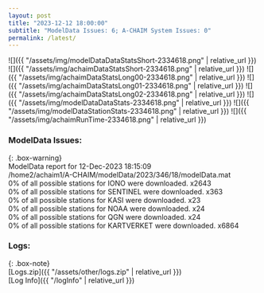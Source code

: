 ```yaml
---
layout: post
title: "2023-12-12 18:00:00"
subtitle: "ModelData Issues: 6; A-CHAIM System Issues: 0"
permalink: /latest/
---
```


![]({{ "/assets/img/modelDataDataStatsShort-2334618.png" | relative_url }})
![]({{ "/assets/img/achaimDataStatsShort-2334618.png" | relative_url }})
![]({{ "/assets/img/achaimDataStatsLong00-2334618.png" | relative_url }})
![]({{ "/assets/img/achaimDataStatsLong01-2334618.png" | relative_url }})
![]({{ "/assets/img/achaimDataStatsLong02-2334618.png" | relative_url }})
![]({{ "/assets/img/modelDataDataStats-2334618.png" | relative_url }})
![]({{ "/assets/img/modelDataStationStats-2334618.png" | relative_url }})
![]({{ "/assets/img/achaimRunTime-2334618.png" | relative_url }})


### ModelData Issues:  
  
{: .box-warning}  
 ModelData report for 12-Dec-2023 18:15:09   
 /home2/achaim1/A-CHAIM/modelData/2023/346/18/modelData.mat   
 0% of all possible stations for IONO were downloaded. x2643   
 0% of all possible stations for SENTINEL were downloaded. x363   
 0% of all possible stations for KASI were downloaded. x23   
 0% of all possible stations for NOAA were downloaded. x24   
 0% of all possible stations for QGN were downloaded. x24   
 0% of all possible stations for KARTVERKET were downloaded. x6864   
  


### Logs:  
  
{: .box-note}  
[Logs.zip]({{ "/assets/other/logs.zip" | relative_url }})  
[Log Info]({{ "/logInfo" | relative_url }})  
